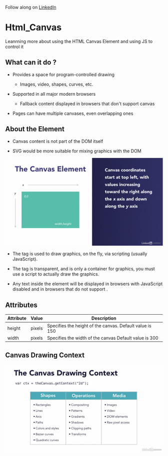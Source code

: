 Follow along on [LinkedIn](https://www.linkedin.com/learning/learning-html-canvas)

# Html_Canvas
Leanrning more about using the HTML Canvas Element and using JS to control it

## What can it do ?

- Provides a space for program-controlled drawing
    
    - Images, video, shapes, curves, etc.

- Supported in all major modern browsers

    - Fallback content displayed in browsers that don't support canvas

- Pages can have multiple canvases, even overlapping ones

## About the Element

- Canvas content is not part of the DOM itself

- SVG would be more suitable for mixing graphics with the DOM

![Canvas Element image of a rectangle](/img/CanvasElement.PNG)

- The <canvas> tag is used to draw graphics, on the fly, via scripting (usually JavaScript).

- The <canvas> tag is transparent, and is only a container for graphics, you must use a script to actually draw the graphics.

- Any text inside the <canvas> element will be displayed in browsers with JavaScript disabled and in browsers that do not support <canvas>.

## Attributes

Attribute  | Value  | Description
---------- | ------ | --------
height | pixels | Specifies the height of the canvas. Default value is 150
width | pixels | Specifies the width of the canvas Default value is 300

## Canvas Drawing Context

![Canvas Elements Drawing Context](/img/CanvasContext.PNG)